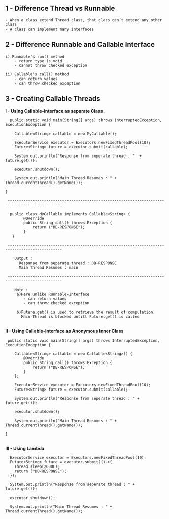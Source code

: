

##  1 -  Difference Thread vs Runnable
    - When a class extend Thread class, that class can’t extend any other class 
    - A class can implement many interfaces 
    
    
##  2 -  Difference Runnable and Callable Interface
    i) Runnable's run() method 
        - return type is void
        - cannot throw checked exception 
	
    ii) Callable's call() method 
        - can return values
        - can throw checked exception 
          
	  
 ##  3 - Creating Callable Threads
   
   **I - Using Callable-Interface as separate Class  .**  
    
      public static void main(String[] args) throws InterruptedException, ExecutionException {

		Callable<String> callable = new MyCallable();
		
		ExecutorService executor = Executors.newFixedThreadPool(10);
		Future<String> future = executor.submit(callable);

		System.out.println("Response from seperate thread : "  + future.get()); 

		executor.shutdown();

		System.out.println("Main Thread Resumes : " + Thread.currentThread().getName());

	}
	
     ----------------------------------------------------------------------------------------------
	
      public class MyCallable implements Callable<String> {
            @Override
            public String call() throws Exception {
                return ("DB-RESPONSE");
            }
       }
    
     ----------------------------------------------------------------------------------------------
     
        Output : 
          Response from seperate thread : DB-RESPONSE
          Main Thread Resumes : main
	  
     ----------------------------------------------------------------------------------------------
     
        Note : 
         a)Here unlike Runnable-Interface 
            - can return values
            - can throw checked exception 
	    
         b)Future.get() is used to retrieve the result of computation.
           Main-Thread is blocked untill Future.get() is called
	       
	
## 

  **II - Using Callable-Interface as Anonymous Inner Class**  
  
     public static void main(String[] args) throws InterruptedException, ExecutionException {

		Callable<String> callable = new Callable<String>() {
			@Override
			public String call() throws Exception {
				return ("DB-RESPONSE");
			}
		};

		ExecutorService executor = Executors.newFixedThreadPool(10);
		Future<String> future = executor.submit(callable);

		System.out.println("Response from seperate thread : " + future.get());

		executor.shutdown();

		System.out.println("Main Thread Resumes : " + Thread.currentThread().getName());

	}
  
 ## 
 
  **III - Using Lambda** 
  
      ExecutorService executor = Executors.newFixedThreadPool(10);
      Future<String> future = executor.submit(()->{
		Thread.sleep(2000L);
		return ("DB-RESPONSE");
      });
		
      System.out.println("Response from seperate thread : " + future.get());
		
      executor.shutdown();

      System.out.println("Main Thread Resumes : " + Thread.currentThread().getName());
